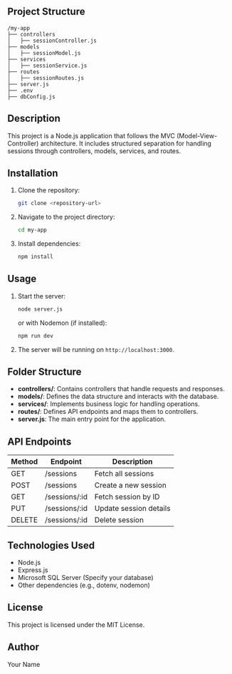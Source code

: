 ## Project Structure
```
/my-app
├── controllers
│   ├── sessionController.js
├── models
│   ├── sessionModel.js
├── services
│   ├── sessionService.js
├── routes
│   ├── sessionRoutes.js
├── server.js
├── .env
├── dbConfig.js
```

## Description
This project is a Node.js application that follows the MVC (Model-View-Controller) architecture. It includes structured separation for handling sessions through controllers, models, services, and routes.

## Installation

1. Clone the repository:
   ```sh
   git clone <repository-url>
   ```
2. Navigate to the project directory:
   ```sh
   cd my-app
   ```
3. Install dependencies:
   ```sh
   npm install
   ```

## Usage

1. Start the server:
   ```sh
   node server.js
   ```
   or with Nodemon (if installed):
   ```sh
   npm run dev
   ```
2. The server will be running on `http://localhost:3000`.

## Folder Structure
- **controllers/**: Contains controllers that handle requests and responses.
- **models/**: Defines the data structure and interacts with the database.
- **services/**: Implements business logic for handling operations.
- **routes/**: Defines API endpoints and maps them to controllers.
- **server.js**: The main entry point for the application.

## API Endpoints
| Method | Endpoint | Description |
|--------|---------|-------------|
| GET | /sessions | Fetch all sessions |
| POST | /sessions | Create a new session |
| GET | /sessions/:id | Fetch session by ID |
| PUT | /sessions/:id | Update session details |
| DELETE | /sessions/:id | Delete session |

## Technologies Used
- Node.js
- Express.js
- Microsoft SQL Server (Specify your database)
- Other dependencies (e.g., dotenv, nodemon)

## License
This project is licensed under the MIT License.

## Author
Your Name

